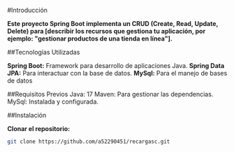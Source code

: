 #Introducción

**Este proyecto Spring Boot implementa un CRUD (Create, Read, Update, Delete) para [describir los recursos que gestiona tu aplicación, por ejemplo: "gestionar productos de una tienda en línea"].**

##Tecnologías Utilizadas

**Spring Boot:** Framework para desarrollo de aplicaciones Java.
**Spring Data JPA:** Para interactuar con la base de datos.
**MySql:** Para el manejo de bases de datos

##Requisitos Previos
Java: 17
Maven: Para gestionar las dependencias.
MySql: Instalada y configurada.

##Instalación

**Clonar el repositorio:**

```bash
git clone https://github.com/a52290451/recargasc.git
```
